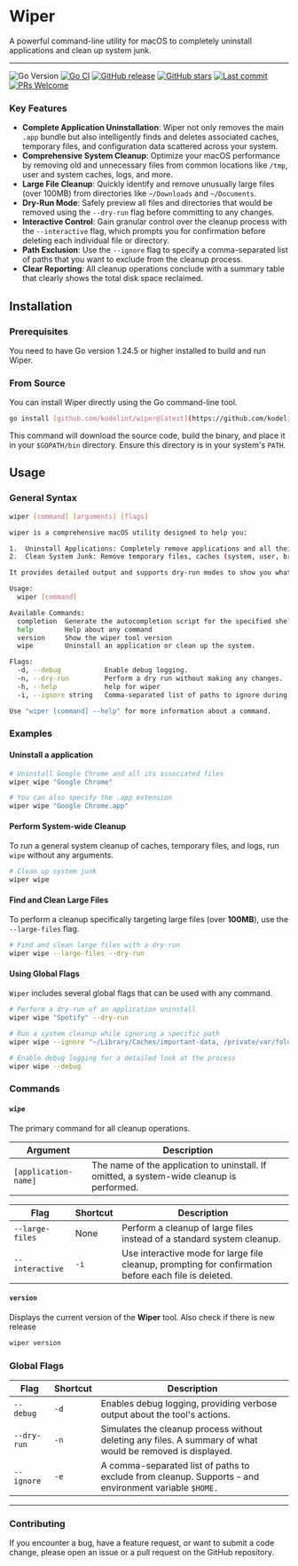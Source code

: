 # Wiper

A powerful command-line utility for macOS to completely uninstall applications and clean up system junk.

---

![Go Version](https://img.shields.io/badge/go-1.24.5-blue.svg)
[![Go CI](https://github.com/kodelint/wiper/actions/workflows/release.yml/badge.svg)](https://github.com/kodelint/wiper/actions/workflows/go.yml)
[![GitHub release](https://img.shields.io/github/v/release/kodelint/wiper)](https://github.com/kodelint/wiper/releases)
[![GitHub stars](https://img.shields.io/github/stars/kodelint/wiper.svg)](https://github.com/kodelint/wiper/stargazers)
[![Last commit](https://img.shields.io/github/last-commit/kodelint/wiper.svg)](https://github.com/kodelint/wiper/commits/main)
[![PRs Welcome](https://img.shields.io/badge/PRs-welcome-brightgreen.svg)](https://github.com/kodelint/wiper/pulls)

### Key Features

* **Complete Application Uninstallation**: Wiper not only removes the main `.app` bundle but also intelligently finds and deletes associated caches, temporary files, and configuration data scattered across your system.
* **Comprehensive System Cleanup**: Optimize your macOS performance by removing old and unnecessary files from common locations like `/tmp`, user and system caches, logs, and more.
* **Large File Cleanup**: Quickly identify and remove unusually large files (over 100MB) from directories like `~/Downloads` and `~/Documents`.
* **Dry-Run Mode**: Safely preview all files and directories that would be removed using the `--dry-run` flag before committing to any changes.
* **Interactive Control**: Gain granular control over the cleanup process with the `--interactive` flag, which prompts you for confirmation before deleting each individual file or directory.
* **Path Exclusion**: Use the `--ignore` flag to specify a comma-separated list of paths that you want to exclude from the cleanup process.
* **Clear Reporting**: All cleanup operations conclude with a summary table that clearly shows the total disk space reclaimed.

## Installation

### Prerequisites

You need to have Go version 1.24.5 or higher installed to build and run Wiper.

### From Source

You can install Wiper directly using the Go command-line tool.

```sh
go install [github.com/kodelint/wiper@latest](https://github.com/kodelint/wiper@latest)
```
This command will download the source code, build the binary, and place it in your `$GOPATH/bin` directory. Ensure this directory is in your system's `PATH`.

## Usage

### General Syntax
```bash
wiper [command] [arguments] [flags]
```

```Bash
wiper is a comprehensive macOS utility designed to help you:

1.  Uninstall Applications: Completely remove applications and all their leftover files, reclaiming disk space.
2.  Clean System Junk: Remove temporary files, caches (system, user, browser), and other unnecessary data to optimize your macOS performance.

It provides detailed output and supports dry-run modes to show you what will be removed before any changes are made.

Usage:
  wiper [command]

Available Commands:
  completion  Generate the autocompletion script for the specified shell
  help        Help about any command
  version     Show the wiper tool version
  wipe        Uninstall an application or clean up the system.

Flags:
  -d, --debug           Enable debug logging.
  -n, --dry-run         Perform a dry run without making any changes.
  -h, --help            help for wiper
  -i, --ignore string   Comma-separated list of paths to ignore during cleanup.

Use "wiper [command] --help" for more information about a command.
```

### Examples

#### Uninstall a application

```Bash
# Uninstall Google Chrome and all its associated files
wiper wipe "Google Chrome"

# You can also specify the .app extension
wiper wipe "Google Chrome.app"
```

#### Perform System-wide Cleanup
To run a general system cleanup of caches, temporary files, and logs, run `wipe` without any arguments.
```Bash
# Clean up system junk
wiper wipe
```

#### Find and Clean Large Files
To perform a cleanup specifically targeting large files (over **100MB**), use the `--large-files` flag.
```Bash
# Find and clean large files with a dry-run
wiper wipe --large-files --dry-run
```

#### Using Global Flags
`Wiper` includes several global flags that can be used with any command.

```bash
# Perform a dry-run of an application uninstall
wiper wipe "Spotify" --dry-run

# Run a system cleanup while ignoring a specific path
wiper wipe --ignore "~/Library/Caches/important-data, /private/var/folders/other-stuff"

# Enable debug logging for a detailed look at the process
wiper wipe --debug
```

### Commands

#### `wipe`
The primary command for all cleanup operations.

| Argument             | Description                                                                               |
|----------------------|-------------------------------------------------------------------------------------------|
| `[application-name]` | The name of the application to uninstall. If omitted, a system-wide cleanup is performed. |

| Flag            | Shortcut | Description                                                                                          |
|-----------------|----------|------------------------------------------------------------------------------------------------------|
| `--large-files` | None     | Perform a cleanup of large files instead of a standard system cleanup.                               |
| `--interactive` | `-i`     | Use interactive mode for large file cleanup, prompting for confirmation before each file is deleted. |

#### `version`
Displays the current version of the **Wiper** tool. Also check if there is new release

```bash
wiper version
```

### Global Flags
| Flag        | Shortcut | Description                                                                                                |
|-------------|----------|------------------------------------------------------------------------------------------------------------|
| `--debug`   | `-d`     | Enables debug logging, providing verbose output about the tool's actions.                                  |
| `--dry-run` | `-n`     | Simulates the cleanup process without deleting any files. A summary of what would be removed is displayed. |
| `--ignore`  | `-e`     | A comma-separated list of paths to exclude from cleanup. Supports `~` and environment variable `$HOME.`    |

---

### Contributing
If you encounter a bug, have a feature request, or want to submit a code change, please open an issue or a pull request on the GitHub repository.